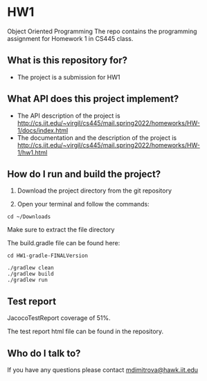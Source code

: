 # HW1
Object Oriented Programming
The repo contains the programming assignment for Homework 1 in CS445 class.

## What is this repository for?
- The project is a submission for HW1 

## What API does this project implement?
- The API description of the project is http://cs.iit.edu/~virgil/cs445/mail.spring2022/homeworks/HW-1/docs/index.html
- The documentation and the description of the project is http://cs.iit.edu/~virgil/cs445/mail.spring2022/homeworks/HW-1/hw1.html 

## How do I run and build the project?

1. Download the project directory from the git repository

2. Open your terminal and follow the commands:

```
cd ~/Downloads
```
Make sure to extract the file directory

The build.gradle file can be found here:
```
cd HW1-gradle-FINALVersion
```

```
./gradlew clean
./gradlew build
./gradlew run
```

## Test report
JacocoTestReport coverage of 51%. 

The test report html file can be found in the repository.

## Who do I talk to?
If you have any questions please contact mdimitrova@hawk.iit.edu
